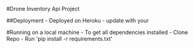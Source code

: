 #Drone Inventory Api Project

##Deployment
    - Deployed on Heroku
    - update with your <heroku-url>

#Running on a local machine
    - To get all dependencies installed
    - Clone Repo
    - Run 'pip install -r requirements.txt'